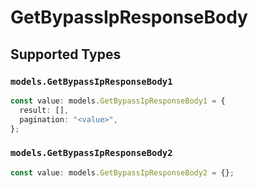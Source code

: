# GetBypassIpResponseBody


## Supported Types

### `models.GetBypassIpResponseBody1`

```typescript
const value: models.GetBypassIpResponseBody1 = {
  result: [],
  pagination: "<value>",
};
```

### `models.GetBypassIpResponseBody2`

```typescript
const value: models.GetBypassIpResponseBody2 = {};
```

